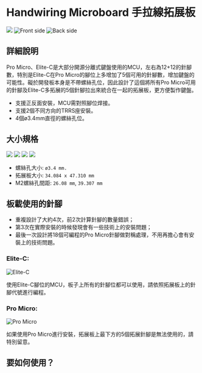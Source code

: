 # Handwiring Microboard 手拉線拓展板

![](pic/1-1.png)
![Front side](pic/FS.png)
![Back side](pic/BS.png)

## 詳細說明

Pro Micro、Elite-C是大部分開源分離式鍵盤使用的MCU，左右為12+12的針腳數，特別是Elite-C在Pro Micro的腳位上多增加了5個可用的針腳數，增加鍵盤的可能性。礙於開發板本身是不帶螺絲孔位，因此設計了這個將所有Pro Micro可用的針腳及Elite-C多拓展的5個針腳拉出來統合在一起的拓展板，更方便製作鍵盤。

- 支援正反面安裝，MCU需對照腳位焊接。
- 支援2個不同方向的TRRS座安裝。
- 4個ø3.4mm直徑的螺絲孔位。

## 大小規格

![](pic/1-2.png)
![](pic/1-3.png)
![](pic/1-4.png)
![](pic/1-5.png)

- 螺絲孔大小: `ø3.4 mm.`
- 拓展板大小: `34.084 x 47.310 mm`
- M2螺絲孔間距: `26.08 mm`, `39.307 mm`

## 板載使用的針腳

- 重複設計了大約4次，前2次計算針腳的數量錯誤；
- 第3次在實際安裝的時候發現會有一些技術上的安裝問題；
- 最後一次設計將18個可編程的Pro Micro針腳做對稱處理，不用再擔心會有安裝上的技術問題。

### Elite-C:

![Elite-C](pic/2-2.png)

使用Elite-C腳位的MCU，板子上所有的針腳位都可以使用，請依照拓展板上的針腳代號進行編程。

### Pro Micro:

![Pro Micro](pic/2-1.png)

如果使用Pro Micro進行安裝，拓展板上最下方的5個拓展針腳是無法使用的，請特別留意。

## 要如何使用？